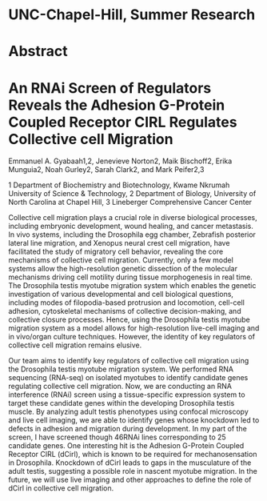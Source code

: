 # UNC-Chapel-Hill, Summer Research

# Abstract

# An RNAi Screen of Regulators Reveals the Adhesion G-Protein Coupled Receptor CIRL Regulates Collective cell Migration 

Emmanuel A. Gyabaah1,2, Jenevieve Norton2, Maik Bischoff2, Erika Munguia2, Noah Gurley2, Sarah Clark2, and Mark Peifer2,3 

1 Department of Biochemistry and Biotechnology, Kwame Nkrumah University of Science & Technology, 2 Department of Biology, University of North Carolina at Chapel Hill, 3 Lineberger Comprehensive Cancer Center

Collective cell migration plays a crucial role in diverse biological processes, including embryonic development, wound healing, and cancer metastasis. In vivo systems, including the Drosophila egg chamber, Zebrafish posterior lateral line migration, and Xenopus neural crest cell migration, have facilitated the study of migratory cell behavior, revealing the core mechanisms of collective cell migration. Currently, only a few model systems allow the high-resolution genetic dissection of the molecular mechanisms driving cell motility during tissue morphogenesis in real time. The Drosophila testis myotube migration system which enables the genetic investigation of various developmental and cell biological questions, including modes of filopodia-based protrusion and locomotion, cell-cell adhesion, cytoskeletal mechanisms of collective decision-making, and collective closure processes. Hence, using the Drosophila testis myotube migration system as a model allows for high-resolution live-cell imaging and in vivo/organ culture techniques. However, the identity of key regulators of collective cell migration remains elusive. 

Our team aims to identify key regulators of collective cell migration using the Drosophila testis myotube migration system. We performed RNA sequencing (RNA-seq) on isolated myotubes to identify candidate genes regulating collective cell migration. Now, we are conducting an RNA interference (RNAi) screen using a tissue-specific expression system to target these candidate genes within the developing Drosophila testis muscle. By analyzing adult testis phenotypes using confocal microscopy and live cell imaging, we are able to identify genes whose knockdown led to defects in adhesion and migration during development.  In my part of the screen, I have screened though 46RNAi lines corresponding to 25 candidate genes.  One interesting hit is the Adhesion G-Protein Coupled Receptor CIRL (dCirl), which is known to be required for mechanosensation in Drosophila.  Knockdown of dCirl leads to gaps in the musculature of the adult testis, suggesting a possible role in nascent myotube migration. In the future, we will use live imaging and other approaches to define the role of dCirl in collective cell migration. 
